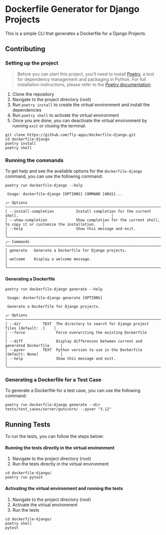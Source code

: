 # Dockerfile Generator for Django Projects

This is a simple CLI that generates a Dockerfile for a Django Projects.

## Contributing

### Setting up the project

> Before you can start this project, you'll need to install [Poetry](https://python-poetry.org/), a tool for dependency management and packaging in Python. 
> For full installation instructions, please refer to the [Poetry documentation](https://python-poetry.org/docs/#installation).

1. Clone the repository
2. Navigate to the project directory (root)
3. Run `poetry install` to create the virtual environment and install the dependencies
4. Run `poetry shell` to activate the virtual environment
5. Once you are done, you can deactivate the virtual environment by running `exit` or closing the terminal.

```shell
git clone https://github.com/fly-apps/dockerfile-django.git
cd dockerfile-django
poetry install
poetry shell
```

### Running the commands

To get help and see the available options for the `dockerfile-django` command, you can use the following command:

```shell
poetry run dockerfile-django --help
```

```output
 Usage: dockerfile-django [OPTIONS] COMMAND [ARGS]...                                                                                                                        
                                                                                                                                                                             
╭─ Options ────────────────────────────────────────────────────────────────────────────────────────────────────────╮
│ --install-completion          Install completion for the current shell.                                          │
│ --show-completion             Show completion for the current shell, to copy it or customize the installation.   │
│ --help                        Show this message and exit.                                                        │
╰──────────────────────────────────────────────────────────────────────────────────────────────────────────────────╯
╭─ Commands ───────────────────────────────────────────────────────────────────────────────────────────────────────╮
│ generate   Generate a Dockerfile for Django projects.                                                            │
│ welcome    Display a welcome message.                                                                            │
╰──────────────────────────────────────────────────────────────────────────────────────────────────────────────────╯
```

#### Generating a Dockerfile
```shell
poetry run dockerfile-django generate --help
```

```output
 Usage: dockerfile-django generate [OPTIONS]                                                                                   
                                                                                                                               
 Generate a Dockerfile for Django projects.                                                                                    
                                                                                                                               
╭─ Options ─────────────────────────────────────────────────────────────────────────────╮
│ --dir          TEXT  The directory to search for Django project files [default: .]    │
│ --force              Force overwriting the existing Dockerfile                        │
│ --diff               Display differences between current and generated Dockerfile     │
│ --pyver        TEXT  Python version to use in the Dockerfile [default: None]          │
│ --help               Show this message and exit.                                      │
╰───────────────────────────────────────────────────────────────────────────────────────╯
```

### Generating a Dockerfile for a Test Case

To generate a Dockerfile for a test case, you can use the following command:

```shell
poetry run dockerfile-django generate --dir tests/test_cases/server/gunicorn/ --pyver "3.12"
```

## Running Tests

To run the tests, you can follow the steps below:

#### Running the tests directly in the virtual environment

1. Navigate to the project directory (root)
2. Run the tests directly in the virtual environment

```shell
cd dockerfile-django/
poetry run pytest
```

#### Activating the virtual environment and running the tests

1. Navigate to the project directory (root)
2. Activate the virtual environment
3. Run the tests

```shell
cd dockerfile-django/
poetry shell
pytest
```